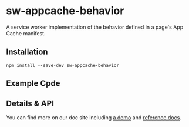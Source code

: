 # sw-appcache-behavior

A service worker implementation of the behavior defined in a page&#x27;s App Cache manifest.

## Installation

`npm install --save-dev sw-appcache-behavior`

## Example Cpde



## Details & API

You can find more on our doc site including
[a demo](https://googlechrome.github.io/sw-helpers/sw-appcache-behavior/demo/) and
[reference docs](https://googlechrome.github.io/sw-helpers/sw-appcache-behavior/).

